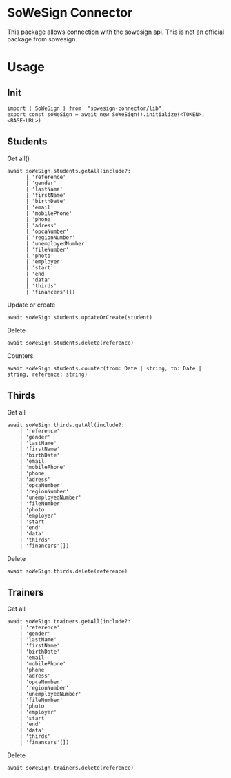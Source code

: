 # SoWeSign Connector

This package allows connection with the sowesign api. This is not an official package from sowesign.

# Usage

## Init

```
import { SoWeSign } from  "sowesign-connector/lib";
export const soWeSign = await new SoWeSign().initialize(<TOKEN>, <BASE-URL>)
```

## Students

Get all()

```
await soWeSign.students.getAll(include?:
      | 'reference'
      | 'gender'
      | 'lastName'
      | 'firstName'
      | 'birthDate'
      | 'email'
      | 'mobilePhone'
      | 'phone'
      | 'adress'
      | 'opcaNumber'
      | 'regionNumber'
      | 'unemployedNumber'
      | 'fileNumber'
      | 'photo'
      | 'employer'
      | 'start'
      | 'end'
      | 'data'
      | 'thirds'
      | 'financers'[])
```

Update or create

```
await soWeSign.students.updateOrCreate(student)
```

Delete

```
await soWeSign.students.delete(reference)
```

Counters

```
await soWeSign.students.counter(from: Date | string, to: Date | string, reference: string)
```

## Thirds

Get all

```
await soWeSign.thirds.getAll(include?:
    | 'reference'
    | 'gender'
    | 'lastName'
    | 'firstName'
    | 'birthDate'
    | 'email'
    | 'mobilePhone'
    | 'phone'
    | 'adress'
    | 'opcaNumber'
    | 'regionNumber'
    | 'unemployedNumber'
    | 'fileNumber'
    | 'photo'
    | 'employer'
    | 'start'
    | 'end'
    | 'data'
    | 'thirds'
    | 'financers'[])
```

Delete

```
await soWeSign.thirds.delete(reference)
```

## Trainers

Get all

```
await soWeSign.trainers.getAll(include?:
    | 'reference'
    | 'gender'
    | 'lastName'
    | 'firstName'
    | 'birthDate'
    | 'email'
    | 'mobilePhone'
    | 'phone'
    | 'adress'
    | 'opcaNumber'
    | 'regionNumber'
    | 'unemployedNumber'
    | 'fileNumber'
    | 'photo'
    | 'employer'
    | 'start'
    | 'end'
    | 'data'
    | 'thirds'
    | 'financers'[])
```

Delete

```
await soWeSign.trainers.delete(reference)
```
